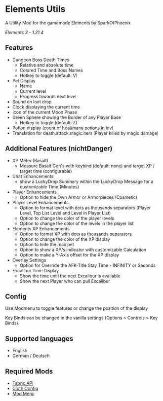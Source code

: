 # Elements Utils

A Utility Mod for the gamemode Elements by SparkOfPhoenix

_Elements 3 - 1.21.4_

## Features

- Dungeon Boss Death Times
    - Relative and absolute time
    - Colored Time and Boss Names
    - Hotkey to toggle (default: V)
- Pet Display
    - Name
    - Current level
    - Progress towards next level
- Sound on loot drop
- Clock displaying the current time
- Icon of the current Moon Phase
- Green Sphere showing the Border of any Player Base
    - Hotkey to toggle (default: Z)
- Potion display (count of heal/mana potions in inv)
- Translation for death.attack.magic.item (Player killed by magic damage)

## Additional Features (nichtDanger)

- XP Meter (Basalt)
  - Measure Basalt Gen's with keybind (default: none) and target XP / target time (configurable)
- Chat Enhancements
  - show a LuckyDrop Summary within the LuckyDrop Message for a customizable Time (Minutes)
- Player Enhancements
  - Option to hide the Own Armor or Armorpieces (Cosmetic)
- Player Level Enhancements
  - Option to format level with dots as thousands separators (Player Level, Top List Level and Level in Player List)
  - Option to change the color of the player levels
  - Option to change the color of the levels in the player list
- Elements XP Enhancements
  - Option to format XP with dots as thousands separators
  - Option to change the color of the XP display
  - Option to hide the max pet
  - Option to show a XP/s indicator with customizable Calculation
  - Option to make a Y-Axis offset for the XP display
- Overlay Settings
  - Option for Override the AFK-Title Stay Time - INFINITY or Seconds 
- Excalibur Time Display
  - Show the time until the next Excalibur is available
  - Show the next Player who can pull Excalibur

## Config

Use Modmenu to toggle features or change the position of the display

Key Binds can be changed in the vanilla settings (Options > Controls > Key Binds).


## Supported languages

- English
- German / Deutsch

  
## Required Mods

- [Fabric API](https://modrinth.com/mod/fabric-api)
- [Cloth Config](https://modrinth.com/mod/cloth-config)
- [Mod Menu](https://modrinth.com/mod/modmenu)


